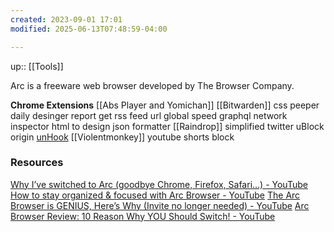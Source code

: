 ```yaml
---
created: 2023-09-01 17:01
modified: 2025-06-13T07:48:59-04:00

---
```

up::  [[Tools]]

Arc is a freeware web browser developed by The Browser Company.


**Chrome Extensions**
[[Abs Player and Yomichan]]
[[Bitwarden]]
css peeper
daily desinger report
get rss feed url
global speed
graphql network inspector
html to design
json formatter
[[Raindrop]]
simplified twitter
uBlock origin
[unHook](https://chromewebstore.google.com/detail/unhook-remove-youtube-rec/khncfooichmfjbepaaaebmommgaepoid?hl=en)
[[Violentmonkey]]
youtube shorts block


### Resources
[Why I’ve switched to Arc (goodbye Chrome, Firefox, Safari…) - YouTube](https://www.youtube.com/watch?v=KIzr2YTY47Y)
[How to stay organized & focused with Arc Browser - YouTube](https://www.youtube.com/watch?v=53aEnT53f3Q)
[The Arc Browser is GENIUS, Here’s Why (Invite no longer needed) - YouTube](https://www.youtube.com/watch?v=fcWuhUQreXs)
[Arc Browser Review: 10 Reason Why YOU Should Switch! - YouTube](https://www.youtube.com/watch?v=I1MRsFRESbY)
